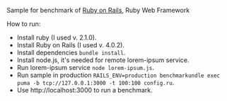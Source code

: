 Sample for benchmark of [Ruby on Rails](http://rubyonrails.org), Ruby Web Framework

How to run:

- Install ruby (I used v. 2.1.0).
- Install Ruby on Rails (I used v. 4.0.2).
- Install dependencies `bundle install`.
- Install node.js, it's needed for remote lorem-ipsum service.
- Run lorem-ipsum service `node lorem-ipsum.js`.
- Run sample in production `RAILS_ENV=production benchmarkundle exec puma -b tcp://127.0.0.1:3000 -t 100:100 config.ru`.
- Use http://localhost:3000 to run a benchmark.
